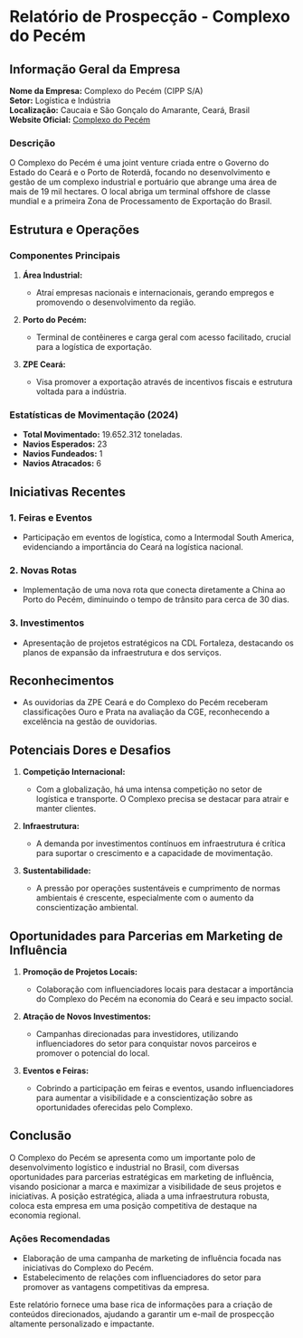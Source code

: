 # Relatório de Prospecção - Complexo do Pecém

## Informação Geral da Empresa

**Nome da Empresa:** Complexo do Pecém (CIPP S/A)  
**Setor:** Logística e Indústria  
**Localização:** Caucaia e São Gonçalo do Amarante, Ceará, Brasil  
**Website Oficial:** [Complexo do Pecém](http://www.complexodopecem.com.br)

### Descrição
O Complexo do Pecém é uma joint venture criada entre o Governo do Estado do Ceará e o Porto de Roterdã, focando no desenvolvimento e gestão de um complexo industrial e portuário que abrange uma área de mais de 19 mil hectares. O local abriga um terminal offshore de classe mundial e a primeira Zona de Processamento de Exportação do Brasil.

## Estrutura e Operações

### Componentes Principais
1. **Área Industrial:**
   - Atraí empresas nacionais e internacionais, gerando empregos e promovendo o desenvolvimento da região.
   
2. **Porto do Pecém:**
   - Terminal de contêineres e carga geral com acesso facilitado, crucial para a logística de exportação.

3. **ZPE Ceará:**
   - Visa promover a exportação através de incentivos fiscais e estrutura voltada para a indústria.

### Estatísticas de Movimentação (2024)
- **Total Movimentado:** 19.652.312 toneladas.
- **Navios Esperados:** 23
- **Navios Fundeados:** 1
- **Navios Atracados:** 6

## Iniciativas Recentes

### 1. Feiras e Eventos
- Participação em eventos de logística, como a Intermodal South America, evidenciando a importância do Ceará na logística nacional.

### 2. Novas Rotas
- Implementação de uma nova rota que conecta diretamente a China ao Porto do Pecém, diminuindo o tempo de trânsito para cerca de 30 dias.

### 3. Investimentos
- Apresentação de projetos estratégicos na CDL Fortaleza, destacando os planos de expansão da infraestrutura e dos serviços.

## Reconhecimentos
- As ouvidorias da ZPE Ceará e do Complexo do Pecém receberam classificações Ouro e Prata na avaliação da CGE, reconhecendo a excelência na gestão de ouvidorias.

## Potenciais Dores e Desafios
1. **Competição Internacional:**
   - Com a globalização, há uma intensa competição no setor de logística e transporte. O Complexo precisa se destacar para atrair e manter clientes.

2. **Infraestrutura:**
   - A demanda por investimentos contínuos em infraestrutura é crítica para suportar o crescimento e a capacidade de movimentação.

3. **Sustentabilidade:**
   - A pressão por operações sustentáveis e cumprimento de normas ambientais é crescente, especialmente com o aumento da conscientização ambiental.

## Oportunidades para Parcerias em Marketing de Influência
1. **Promoção de Projetos Locais:**
   - Colaboração com influenciadores locais para destacar a importância do Complexo do Pecém na economia do Ceará e seu impacto social.

2. **Atração de Novos Investimentos:**
   - Campanhas direcionadas para investidores, utilizando influenciadores do setor para conquistar novos parceiros e promover o potencial do local.

3. **Eventos e Feiras:**
   - Cobrindo a participação em feiras e eventos, usando influenciadores para aumentar a visibilidade e a conscientização sobre as oportunidades oferecidas pelo Complexo.

## Conclusão
O Complexo do Pecém se apresenta como um importante polo de desenvolvimento logístico e industrial no Brasil, com diversas oportunidades para parcerias estratégicas em marketing de influência, visando posicionar a marca e maximizar a visibilidade de seus projetos e iniciativas. A posição estratégica, aliada a uma infraestrutura robusta, coloca esta empresa em uma posição competitiva de destaque na economia regional. 

### Ações Recomendadas
- Elaboração de uma campanha de marketing de influência focada nas iniciativas do Complexo do Pecém.
- Estabelecimento de relações com influenciadores do setor para promover as vantagens competitivas da empresa.

Este relatório fornece uma base rica de informações para a criação de conteúdos direcionados, ajudando a garantir um e-mail de prospecção altamente personalizado e impactante.
